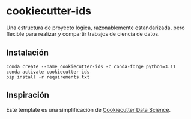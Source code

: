 # cookiecutter-ids
Una estructura de proyecto lógica, razonablemente estandarizada, pero flexible para realizar y compartir trabajos de ciencia de datos.

## Instalación

```shell
conda create --name cookiecutter-ids -c conda-forge python=3.11
conda activate cookiecutter-ids
pip install -r requirements.txt
```

## Inspiración

Este template es una simplificación de [Cookiecutter Data Science](https://github.com/drivendata/cookiecutter-data-science).